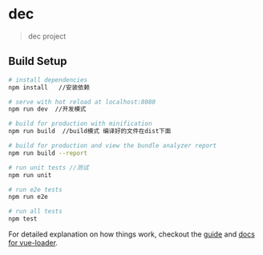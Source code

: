 # dec

> dec project

## Build Setup

``` bash
# install dependencies
npm install   //安装依赖

# serve with hot reload at localhost:8080
npm run dev  //开发模式

# build for production with minification
npm run build  //build模式 编译好的文件在dist下面

# build for production and view the bundle analyzer report
npm run build --report

# run unit tests //测试
npm run unit

# run e2e tests
npm run e2e

# run all tests
npm test
```

For detailed explanation on how things work, checkout the [guide](http://vuejs-templates.github.io/webpack/) and [docs for vue-loader](http://vuejs.github.io/vue-loader).
